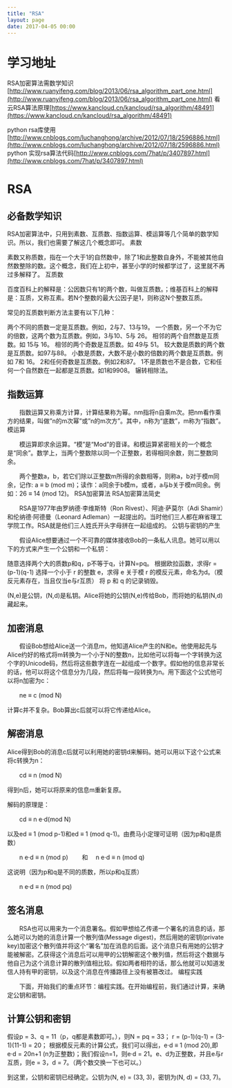 ```yaml
---
title: "RSA"
layout: page
date: 2017-04-05 00:00
---
```


# 学习地址

RSA加密算法需数学知识[http://www.ruanyifeng.com/blog/2013/06/rsa_algorithm_part_one.html](http://www.ruanyifeng.com/blog/2013/06/rsa_algorithm_part_one.html)
看云RSA算法原理[https://www.kancloud.cn/kancloud/rsa_algorithm/48491](https://www.kancloud.cn/kancloud/rsa_algorithm/48491)

python rsa库使用[http://www.cnblogs.com/luchanghong/archive/2012/07/18/2596886.html](http://www.cnblogs.com/luchanghong/archive/2012/07/18/2596886.html)
python 实现rsa算法代码[http://www.cnblogs.com/7hat/p/3407897.html](http://www.cnblogs.com/7hat/p/3407897.html)

# RSA

## 必备数学知识

RSA加密算法中，只用到素数、互质数、指数运算、模运算等几个简单的数学知识。所以，我们也需要了解这几个概念即可。
素数

素数又称质数，指在一个大于1的自然数中，除了1和此整数自身外，不能被其他自然数整除的数。这个概念，我们在上初中，甚至小学的时候都学过了，这里就不再过多解释了。
互质数

百度百科上的解释是：公因数只有1的两个数，叫做互质数。；维基百科上的解释是：互质，又称互素。若N个整数的最大公因子是1，则称这N个整数互质。

常见的互质数判断方法主要有以下几种：

两个不同的质数一定是互质数。例如，2与7、13与19。
一个质数，另一个不为它的倍数，这两个数为互质数。例如，3与10、5与 26。
相邻的两个自然数是互质数。如 15与 16。
相邻的两个奇数是互质数。如 49与 51。
较大数是质数的两个数是互质数。如97与88。
小数是质数，大数不是小数的倍数的两个数是互质数。例如 7和 16。
2和任何奇数是互质数。例如2和87。
1不是质数也不是合数，它和任何一个自然数在一起都是互质数。如1和9908。
辗转相除法。

## 指数运算

　　指数运算又称乘方计算，计算结果称为幂。nm指将n自乘m次。把nm看作乘方的结果，叫做”n的m次幂”或”n的m次方”。其中，n称为“底数”，m称为“指数”。
模运算

　　模运算即求余运算。“模”是“Mod”的音译。和模运算紧密相关的一个概念是“同余”。数学上，当两个整数除以同一个正整数，若得相同余数，则二整数同余。

　　两个整数a，b，若它们除以正整数m所得的余数相等，则称a，b对于模m同余，记作: a ≡ b (mod m)；读作：a同余于b模m，或者，a与b关于模m同余。例如：26 ≡ 14 (mod 12)。
RSA加密算法
RSA加密算法简史

　　RSA是1977年由罗纳德·李维斯特（Ron Rivest）、阿迪·萨莫尔（Adi Shamir）和伦纳德·阿德曼（Leonard Adleman）一起提出的。当时他们三人都在麻省理工学院工作。RSA就是他们三人姓氏开头字母拼在一起组成的。
公钥与密钥的产生

　　假设Alice想要通过一个不可靠的媒体接收Bob的一条私人讯息。她可以用以下的方式来产生一个公钥和一个私钥：

随意选择两个大的质数p和q，p不等于q，计算N=pq。
根据欧拉函数，求得r = (p-1)(q-1)
选择一个小于 r 的整数 e，求得 e 关于模 r 的模反元素，命名为d。（模反元素存在，当且仅当e与r互质）
将 p 和 q 的记录销毁。

(N,e)是公钥，(N,d)是私钥。Alice将她的公钥(N,e)传给Bob，而将她的私钥(N,d)藏起来。

## 加密消息

　　假设Bob想给Alice送一个消息m，他知道Alice产生的N和e。他使用起先与Alice约好的格式将m转换为一个小于N的整数n，比如他可以将每一个字转换为这个字的Unicode码，然后将这些数字连在一起组成一个数字。假如他的信息非常长的话，他可以将这个信息分为几段，然后将每一段转换为n。用下面这个公式他可以将n加密为c：

　　ne ≡ c (mod N)

计算c并不复杂。Bob算出c后就可以将它传递给Alice。

## 解密消息

Alice得到Bob的消息c后就可以利用她的密钥d来解码。她可以用以下这个公式来将c转换为n：

　　cd ≡ n (mod N)

得到n后，她可以将原来的信息m重新复原。

解码的原理是：

　　cd ≡ n e·d(mod N)

以及ed ≡ 1 (mod p-1)和ed ≡ 1 (mod q-1)。由费马小定理可证明（因为p和q是质数）

　　n e·d ≡ n (mod p) 　　和 　n e·d ≡ n (mod q)

这说明（因为p和q是不同的质数，所以p和q互质）

　　n e·d ≡ n (mod pq)

## 签名消息

　　RSA也可以用来为一个消息署名。假如甲想给乙传递一个署名的消息的话，那么她可以为她的消息计算一个散列值(Message digest)，然后用她的密钥(private key)加密这个散列值并将这个“署名”加在消息的后面。这个消息只有用她的公钥才能被解密。乙获得这个消息后可以用甲的公钥解密这个散列值，然后将这个数据与他自己为这个消息计算的散列值相比较。假如两者相符的话，那么他就可以知道发信人持有甲的密钥，以及这个消息在传播路径上没有被篡改过。
编程实践

　　下面，开始我们的重点环节：编程实践。在开始编程前，我们通过计算，来确定公钥和密钥。

## 计算公钥和密钥

假设p = 3、q = 11（p，q都是素数即可。），则N = pq = 33；
r = (p-1)(q-1) = (3-1)(11-1) = 20；
根据模反元素的计算公式，我们可以得出，e·d ≡ 1 (mod 20),即e·d = 20n+1 (n为正整数)；我们假设n=1，则e·d = 21。e、d为正整数，并且e与r互质，则e = 3，d = 7。（两个数交换一下也可以。）

到这里，公钥和密钥已经确定。公钥为(N, e) = (33, 3)，密钥为(N, d) = (33, 7)。

